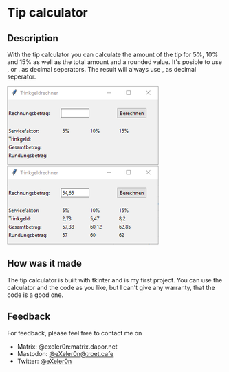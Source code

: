# Tip calculator

## Description
With the tip calculator you can calculate the amount of the tip for 5%, 10% and 15% as well as the total amount and a rounded value. It's posible to use , or . as decimal seperators. The result will always use , as decimal seperator.

![Tip Calucator startpage](https://raw.githubusercontent.com/eXeler0n/tipcalc/master/tipcalc_empty.png) ![Tip Calucator with resuts](https://raw.githubusercontent.com/eXeler0n/tipcalc/master/tipcalc_calculated.png)

## How was it made
The tip calculator is built with tkinter and is my first project. You can use the calculator and the code as you like, but I can't give any warranty, that the code is a good one.

## Feedback
For feedback, please feel free to contact me on
- Matrix: @exeler0n:matrix.dapor.net
- Mastodon: [@eXeler0n@troet.cafe](https://troet.cafe/@eXeler0n)
- Twitter: [@eXeler0n](https://twitter.com/eXeler0n)
